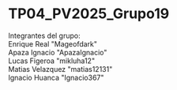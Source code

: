 # TP04_PV2025_Grupo19<br>
Integrantes del grupo:<br>
Enrique Real "Mageofdark"<br>
Apaza Ignacio "ApazaIgnacio"<br>
Lucas Figeroa "mikluha12"<br>
Matias Velazquez "matias12131"<br>
Ignacio Huanca "Ignacio367"<br>

